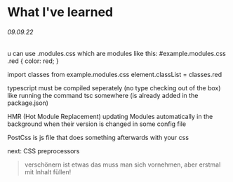 # What I've learned

###### 09.09.22
u can use .modules.css which are modules like this:
#example.modules.css
.red {
    color: red;
}

import classes from example.modules.css
element.classList = classes.red

typescript must be compiled seperately (no type checking out of the box) like running the command tsc somewhere (is already added in the package.json)

HMR (Hot Module Replacement) updating Modules automatically in the background when their version is changed in some config file

PostCss is js file that does something afterwards with your css

next: CSS preprocessors

> verschönern ist etwas das muss man sich vornehmen, aber erstmal mit Inhalt füllen!